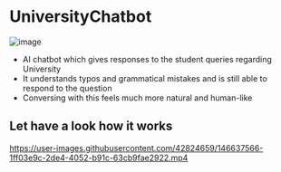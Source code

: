 # UniversityChatbot
![image](https://user-images.githubusercontent.com/42824659/146613666-228a236a-9e68-44d5-8f97-0ad81612bb6c.png)

- AI chatbot which gives responses to the student queries regarding University
- It understands typos and grammatical mistakes and is still able to respond to the question
- Conversing with this feels much more natural and human-like

## Let have a look how it works
https://user-images.githubusercontent.com/42824659/146637566-1ff03e9c-2de4-4052-b91c-63cb9fae2922.mp4

